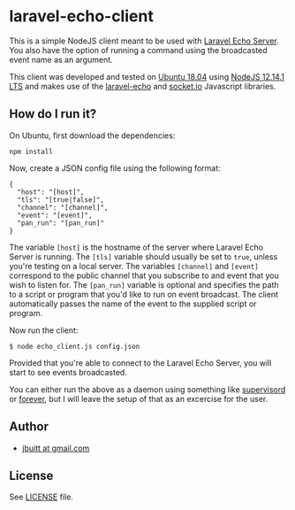 
# laravel-echo-client

This is a simple NodeJS client meant to be used with [Laravel Echo Server](https://github.com/tlaverdure/laravel-echo-server). You also have the option of running a command using the broadcasted event name as an argument.

This client was developed and tested on [Ubuntu 18.04](http://ubuntu.com) using [NodeJS 12.14.1 LTS](https://nodejs.org/en/) and makes use of the [laravel-echo](https://github.com/laravel/echo) and [socket.io](https://github.com/socketio/socket.io) Javascript libraries.

## How do I run it?

On Ubuntu, first download the dependencies:

```
npm install
```

Now, create a JSON config file using the following format:

```
{
  "host": "[host]",
  "tls": "[true|false]",
  "channel": "[channel]",
  "event": "[event]",
  "pan_run": "[pan_run]"
}
```

The variable `[host]` is the hostname of the server where Laravel Echo Server is running. The `[tls]` variable should usually be set to `true`, unless you're testing on a local server. The variables `[channel]` and `[event]` correspond to the public channel that you subscribe to and event that you wish to listen for. The `[pan_run]` variable is optional and specifies the path to a script or program that you'd like to run on event broadcast. The client automatically passes the name of the event to the supplied script or program.

Now run the client:

```
$ node echo_client.js config.json
```

Provided that you're able to connect to the Laravel Echo Server, you will start to see events broadcasted.

You can either run the above as a daemon using something like [supervisord](http://supervisord.org/) or [forever](https://www.npmjs.com/package/forever), but I will leave the setup of that as an excercise for the user.

## Author

+	[jbuitt at gmail.com](mailto:jbuitt@gmail.com)

## License

See [LICENSE](https://github.com/jbuitt/nwws-python-client/blob/master/LICENSE) file.

